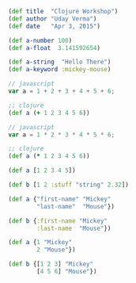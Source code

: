 
```clojure
(def title  "Clojure Workshop")
(def author "Uday Verma")
(def date   "Apr 3, 2015")
```




```clojure
(def a-number 100)
(def a-float  3.141592654)

(def a-string  "Hello There")
(def a-keyword :mickey-mouse)
```




```javascript
// javascript
var a = 1 + 2 + 3 + 4 + 5 + 6;
```

```clojure
;; clojure
(def a (+ 1 2 3 4 5 6))
```




```javascript
// javascript
var a = 1 * 2 * 3 * 4 * 5 * 6;
```

```clojure
;; clojure
(def a (* 1 2 3 4 5 6))
```




```clojure
(def a [1 2 3 4 5])

(def b [1 2 :stuff "string" 2.32])
```




```clojure
(def a {"first-name" "Mickey"
        "last-name"  "Mouse"})

(def b {:first-name "Mickey"
        :last-name  "Mouse"})
```




```clojure
(def a {1 "Mickey"
        2 "Mouse"})

(def b {[1 2 3] "Mickey"
        [4 5 6] "Mouse"})
```
